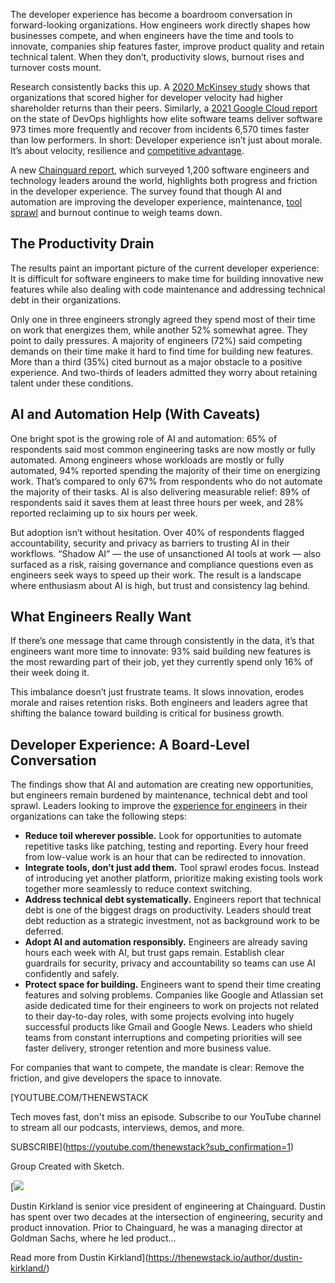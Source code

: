The developer experience has become a boardroom conversation in forward-looking organizations. How engineers work directly shapes how businesses compete, and when engineers have the time and tools to innovate, companies ship features faster, improve product quality and retain technical talent. When they don’t, productivity slows, burnout rises and turnover costs mount.

Research consistently backs this up. A [2020 McKinsey study](https://www.mckinsey.com/industries/technology-media-and-telecommunications/our-insights/developer-velocity-how-software-excellence-fuels-business-performance) shows that organizations that scored higher for developer velocity had higher shareholder returns than their peers. Similarly, a [2021 Google Cloud report](https://services.google.com/fh/files/misc/state-of-devops-2021.pdf) on the state of DevOps highlights how elite software teams deliver software 973 times more frequently and recover from incidents 6,570 times faster than low performers. In short: Developer experience isn’t just about morale. It’s about velocity, resilience and [competitive advantage](https://thenewstack.io/improving-developer-experience-drives-profitability/).

A new [Chainguard report](https://www.chainguard.dev/2026-engineering-reality-report), which surveyed 1,200 software engineers and technology leaders around the world, highlights both progress and friction in the developer experience. The survey found that though AI and automation are improving the developer experience, maintenance, [tool sprawl](https://thenewstack.io/developers-unhappy-with-tool-sprawl-lagging-data-long-waits/) and burnout continue to weigh teams down.

## **The Productivity Drain**

The results paint an important picture of the current developer experience: It is difficult for software engineers to make time for building innovative new features while also dealing with code maintenance and addressing technical debt in their organizations.

Only one in three engineers strongly agreed they spend most of their time on work that energizes them, while another 52% somewhat agree. They point to daily pressures. A majority of engineers (72%) said competing demands on their time make it hard to find time for building new features. More than a third (35%) cited burnout as a major obstacle to a positive experience. And two-thirds of leaders admitted they worry about retaining talent under these conditions.

## **AI and Automation Help (With Caveats)**

One bright spot is the growing role of AI and automation: 65% of respondents said most common engineering tasks are now mostly or fully automated. Among engineers whose workloads are mostly or fully automated, 94% reported spending the majority of their time on energizing work. That’s compared to only 67% from respondents who do not automate the majority of their tasks. AI is also delivering measurable relief: 89% of respondents said it saves them at least three hours per week, and 28% reported reclaiming up to six hours per week.

But adoption isn’t without hesitation. Over 40% of respondents flagged accountability, security and privacy as barriers to trusting AI in their workflows. “Shadow AI” — the use of unsanctioned AI tools at work — also surfaced as a risk, raising governance and compliance questions even as engineers seek ways to speed up their work. The result is a landscape where enthusiasm about AI is high, but trust and consistency lag behind.

## **What Engineers Really Want**

If there’s one message that came through consistently in the data, it’s that engineers want more time to innovate: 93% said building new features is the most rewarding part of their job, yet they currently spend only 16% of their week doing it.

This imbalance doesn’t just frustrate teams. It slows innovation, erodes morale and raises retention risks. Both engineers and leaders agree that shifting the balance toward building is critical for business growth.

## **Developer Experience: A Board-Level Conversation**

The findings show that AI and automation are creating new opportunities, but engineers remain burdened by maintenance, technical debt and tool sprawl. Leaders looking to improve the [experience for engineers](https://thenewstack.io/7-reasons-why-developer-experience-is-a-strategic-priority/) in their organizations can take the following steps:

* **Reduce toil wherever possible.** Look for opportunities to automate repetitive tasks like patching, testing and reporting. Every hour freed from low-value work is an hour that can be redirected to innovation.
* **Integrate tools, don’t just add them.** Tool sprawl erodes focus. Instead of introducing yet another platform, prioritize making existing tools work together more seamlessly to reduce context switching.
* **Address technical debt systematically.** Engineers report that technical debt is one of the biggest drags on productivity. Leaders should treat debt reduction as a strategic investment, not as background work to be deferred.
* **Adopt AI and automation responsibly.** Engineers are already saving hours each week with AI, but trust gaps remain. Establish clear guardrails for security, privacy and accountability so teams can use AI confidently and safely.
* **Protect space for building.** Engineers want to spend their time creating features and solving problems. Companies like Google and Atlassian set aside dedicated time for their engineers to work on projects not related to their day-to-day roles, with some projects evolving into hugely successful products like Gmail and Google News. Leaders who shield teams from constant interruptions and competing priorities will see faster delivery, stronger retention and more business value.

For companies that want to compete, the mandate is clear: Remove the friction, and give developers the space to innovate.

[YOUTUBE.COM/THENEWSTACK

Tech moves fast, don't miss an episode. Subscribe to our YouTube
channel to stream all our podcasts, interviews, demos, and more.

SUBSCRIBE](https://youtube.com/thenewstack?sub_confirmation=1)

Group
Created with Sketch.

[![](https://thenewstack.io/wp-content/uploads/2025/10/43ff35d1-cropped-d353c97e-dustin_kirkland-600x600.jpeg)

Dustin Kirkland is senior vice president of engineering at Chainguard. Dustin has spent over two decades at the intersection of engineering, security and product innovation. Prior to Chainguard, he was a managing director at Goldman Sachs, where he led product...

Read more from Dustin Kirkland](https://thenewstack.io/author/dustin-kirkland/)